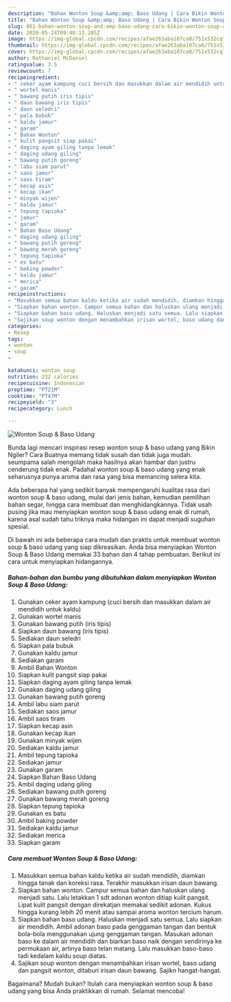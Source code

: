 ```yaml
---
description: "Bahan Wonton Soup &amp;amp; Baso Udang | Cara Bikin Wonton Soup &amp;amp; Baso Udang Yang Enak Banget"
title: "Bahan Wonton Soup &amp;amp; Baso Udang | Cara Bikin Wonton Soup &amp;amp; Baso Udang Yang Enak Banget"
slug: 861-bahan-wonton-soup-and-amp-baso-udang-cara-bikin-wonton-soup-and-amp-baso-udang-yang-enak-banget
date: 2020-05-24T09:48:13.205Z
image: https://img-global.cpcdn.com/recipes/afae263aba107ca0/751x532cq70/wonton-soup-baso-udang-foto-resep-utama.jpg
thumbnail: https://img-global.cpcdn.com/recipes/afae263aba107ca0/751x532cq70/wonton-soup-baso-udang-foto-resep-utama.jpg
cover: https://img-global.cpcdn.com/recipes/afae263aba107ca0/751x532cq70/wonton-soup-baso-udang-foto-resep-utama.jpg
author: Nathaniel McDaniel
ratingvalue: 3.5
reviewcount: 7
recipeingredient:
- " ceker ayam kampung cuci bersih dan masukkan dalam air mendidih untuk kaldu"
- " wortel manis"
- " bawang putih iris tipis"
- " daun bawang iris tipis"
- " daun seledri"
- " pala bubuk"
- " kaldu jamur"
- " garam"
- " Bahan Wonton"
- " kulit pangsit siap pakai"
- " daging ayam giling tanpa lemak"
- " daging udang giling"
- " bawang putih goreng"
- " labu siam parut"
- " saos jamur"
- " saos tiram"
- " kecap asin"
- " kecap ikan"
- " minyak wijen"
- " kaldu jamur"
- " tepung tapioka"
- " jamur"
- " garam"
- " Bahan Baso Udang"
- " daging udang giling"
- " bawang putih goreng"
- " bawang merah goreng"
- " tepung tapioka"
- " es batu"
- " baking powder"
- " kaldu jamur"
- " merica"
- " garam"
recipeinstructions:
- "Masukkan semua bahan kaldu ketika air sudah mendidih, diamkan hingga tanak dan koreksi rasa. Terakhir masukkan irisan daun bawang."
- "Siapkan bahan wonton. Campur semua bahan dan haluskan ulang menjadi satu. Lalu letakkan 1 sdt adonan wonton ditiap kulit pangsit. Lipat kulit pangsit dengan direkatjan memakai sedikit adonan. Kukus hingga kurang lebih 20 menit atau sampai aroma wonton tercium harum."
- "Siapkan bahan baso udang. Haluskan menjadi satu semua. Lalu siapkan air mendidih. Ambil adonan baso pada genggaman tangan dan bentuk bola-bola menggunakan ujung genggaman tangan. Masukan adonan baso ke dalam air mendidih dan biarkan baso naik dengan sendirinya ke permukaan air, artinya baso telan matang. Lalu masukkan baso-baso tadi kedalam kaldu soup diatas."
- "Sajikan soup wonton dengan menambahkan irisan wortel, baso udang dan pangsit wonton, ditaburi irisan daun bawang. Sajikn hangat-hangat."
categories:
- Resep
tags:
- wonton
- soup
- 

katakunci: wonton soup  
nutrition: 232 calories
recipecuisine: Indonesian
preptime: "PT21M"
cooktime: "PT47M"
recipeyield: "3"
recipecategory: Lunch

---
```



![Wonton Soup &amp; Baso Udang](https://img-global.cpcdn.com/recipes/afae263aba107ca0/751x532cq70/wonton-soup-baso-udang-foto-resep-utama.jpg)

Bunda lagi mencari inspirasi resep wonton soup &amp; baso udang yang Bikin Ngiler? Cara Buatnya memang tidak susah dan tidak juga mudah. seumpama salah mengolah maka hasilnya akan hambar dan justru cenderung tidak enak. Padahal wonton soup &amp; baso udang yang enak seharusnya punya aroma dan rasa yang bisa memancing selera kita.

Ada beberapa hal yang sedikit banyak mempengaruhi kualitas rasa dari wonton soup &amp; baso udang, mulai dari jenis bahan, kemudian pemilihan bahan segar, hingga cara membuat dan menghidangkannya. Tidak usah pusing jika mau menyiapkan wonton soup &amp; baso udang enak di rumah, karena asal sudah tahu triknya maka hidangan ini dapat menjadi suguhan spesial.




Di bawah ini ada beberapa cara mudah dan praktis untuk membuat wonton soup &amp; baso udang yang siap dikreasikan. Anda bisa menyiapkan Wonton Soup &amp; Baso Udang memakai 33 bahan dan 4 tahap pembuatan. Berikut ini cara untuk menyiapkan hidangannya.

<!--inarticleads1-->

##### Bahan-bahan dan bumbu yang dibutuhkan dalam menyiapkan Wonton Soup &amp; Baso Udang:

1. Gunakan  ceker ayam kampung (cuci bersih dan masukkan dalam air mendidih untuk kaldu)
1. Gunakan  wortel manis
1. Gunakan  bawang putih (iris tipis)
1. Siapkan  daun bawang (iris tipis)
1. Sediakan  daun seledri
1. Siapkan  pala bubuk
1. Gunakan  kaldu jamur
1. Sediakan  garam
1. Ambil  Bahan Wonton
1. Siapkan  kulit pangsit siap pakai
1. Siapkan  daging ayam giling tanpa lemak
1. Gunakan  daging udang giling
1. Gunakan  bawang putih goreng
1. Ambil  labu siam parut
1. Sediakan  saos jamur
1. Ambil  saos tiram
1. Siapkan  kecap asin
1. Gunakan  kecap ikan
1. Gunakan  minyak wijen
1. Sediakan  kaldu jamur
1. Ambil  tepung tapioka
1. Sediakan  jamur
1. Gunakan  garam
1. Siapkan  Bahan Baso Udang
1. Ambil  daging udang giling
1. Sediakan  bawang putih goreng
1. Gunakan  bawang merah goreng
1. Siapkan  tepung tapioka
1. Gunakan  es batu
1. Ambil  baking powder
1. Sediakan  kaldu jamur
1. Sediakan  merica
1. Siapkan  garam




<!--inarticleads2-->

##### Cara membuat Wonton Soup &amp; Baso Udang:

1. Masukkan semua bahan kaldu ketika air sudah mendidih, diamkan hingga tanak dan koreksi rasa. Terakhir masukkan irisan daun bawang.
1. Siapkan bahan wonton. Campur semua bahan dan haluskan ulang menjadi satu. Lalu letakkan 1 sdt adonan wonton ditiap kulit pangsit. Lipat kulit pangsit dengan direkatjan memakai sedikit adonan. Kukus hingga kurang lebih 20 menit atau sampai aroma wonton tercium harum.
1. Siapkan bahan baso udang. Haluskan menjadi satu semua. Lalu siapkan air mendidih. Ambil adonan baso pada genggaman tangan dan bentuk bola-bola menggunakan ujung genggaman tangan. Masukan adonan baso ke dalam air mendidih dan biarkan baso naik dengan sendirinya ke permukaan air, artinya baso telan matang. Lalu masukkan baso-baso tadi kedalam kaldu soup diatas.
1. Sajikan soup wonton dengan menambahkan irisan wortel, baso udang dan pangsit wonton, ditaburi irisan daun bawang. Sajikn hangat-hangat.




Bagaimana? Mudah bukan? Itulah cara menyiapkan wonton soup &amp; baso udang yang bisa Anda praktikkan di rumah. Selamat mencoba!

